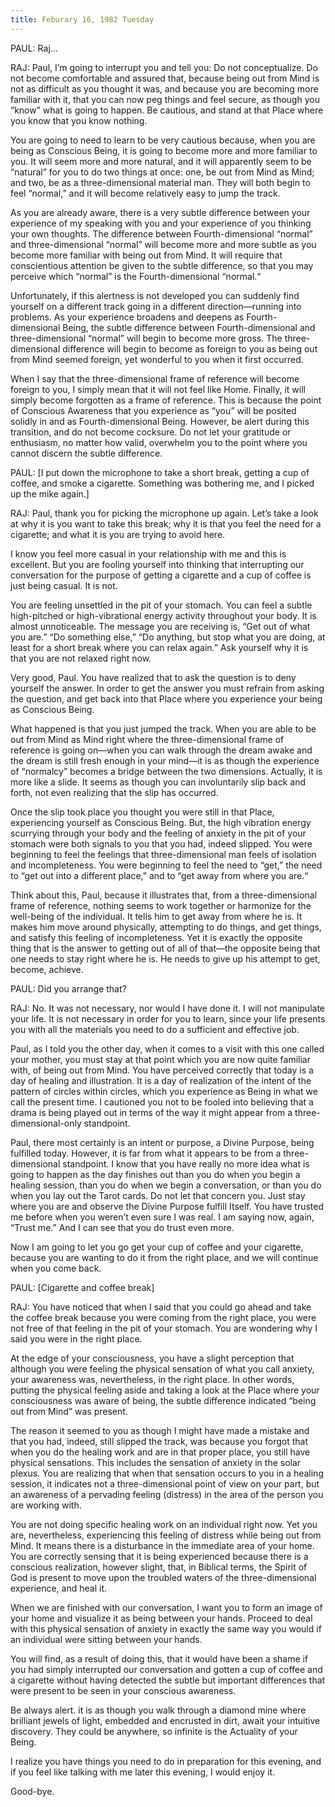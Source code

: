 ```yaml
---
title: Feburary 16, 1982 Tuesday
---
```


PAUL: Raj&hellip;

RAJ: Paul, I’m going to interrupt you and tell you: Do not conceptualize. Do
not become comfortable and assured that, because being out from Mind is not as
difficult as you thought it was, and because you are becoming more familiar
with it, that you can now peg things and feel secure, as though you “know” what
is going to happen. Be cautious, and stand at that Place where you know that
you know nothing.

You are going to need to learn to be very cautious because, when you are being
as Conscious Being, it is going to become more and more familiar to you. It
will seem more and more natural, and it will apparently seem to be “natural”
for you to do two things at once: one, be out from Mind as Mind; and two, be as
a three-dimensional material man. They will both begin to feel “normal,” and it
will become relatively easy to jump the track.

As you are already aware, there is a very subtle difference between your
experience of my speaking with you and your experience of you thinking your own
thoughts. The difference between Fourth-dimensional “normal” and
three-dimensional “normal” will become more and more subtle as you become more
familiar with being out from Mind. It will require that conscientious attention
be given to the subtle difference, so that you may perceive which “normal” is
the Fourth-dimensional “normal.“

Unfortunately, if this alertness is not developed you can suddenly find
yourself on a different track going in a different direction—running into
problems. As your experience broadens and deepens as Fourth-dimensional Being,
the subtle difference between Fourth-dimensional and three-dimensional “normal”
will begin to become more gross. The three-dimensional difference will begin to
become as foreign to you as being out from Mind seemed foreign, yet wonderful
to you when it first occurred.

When I say that the three-dimensional frame of reference will become foreign to
you, I simply mean that it will not feel like Home. Finally, it will simply
become forgotten as a frame of reference. This is because the point of
Conscious Awareness that you experience as “you” will be posited solidly in and
as Fourth-dimensional Being. However, be alert during this transition, and do
not become cocksure. Do not let your gratitude or enthusiasm, no matter how
valid, overwhelm you to the point where you cannot discern the subtle
difference.

PAUL: [I put down the microphone to take a short break, getting a cup of
coffee, and smoke a cigarette. Something was bothering me, and I picked up the
mike again.]

RAJ: Paul, thank you for picking the microphone up again. Let’s take a look at
why it is you want to take this break; why it is that you feel the need for a
cigarette; and what it is you are trying to avoid here.

I know you feel more casual in your relationship with me and this is excellent.
But you are fooling yourself into thinking that interrupting our conversation
for the purpose of getting a cigarette and a cup of coffee is just being
casual. It is not.

You are feeling unsettled in the pit of your stomach. You can feel a subtle
high-pitched or high-vibrational energy activity throughout your body. It is
almost unnoticeable. The message you are receiving is, “Get out of what you
are.” “Do something else,” “Do anything, but stop what you are doing, at least
for a short break where you can relax again.” Ask yourself why it is that you
are not relaxed right now.

Very good, Paul. You have realized that to ask the question is to deny yourself
the answer. In order to get the answer you must refrain from asking the
question, and get back into that Place where you experience your being as
Conscious Being.

What happened is that you just jumped the track. When you are able to be out
from Mind as Mind right where the three-dimensional frame of reference is going
on—when you can walk through the dream awake and the dream is still fresh
enough in your mind—it is as though the experience of “normalcy” becomes a
bridge between the two dimensions. Actually, it is more like a slide. It seems
as though you can involuntarily slip back and forth, not even realizing that
the slip has occurred.

Once the slip took place you thought you were still in that Place, experiencing
yourself as Conscious Being. But, the high vibration energy scurrying through
your body and the feeling of anxiety in the pit of your stomach were both
signals to you that you had, indeed slipped. You were beginning to feel the
feelings that three-dimensional man feels of isolation and incompleteness. You
were beginning to feel the need to “get,” the need to “get out into a different
place,” and to “get away from where you are.“

Think about this, Paul, because it illustrates that, from a three-dimensional
frame of reference, nothing seems to work together or harmonize for the
well-being of the individual. It tells him to get away from where he is. It
makes him move around physically, attempting to do things, and get things, and
satisfy this feeling of incompleteness. Yet it is exactly the opposite thing
that is the answer to getting out of all of that—the opposite being that one
needs to stay right where he is. He needs to give up his attempt to get,
become, achieve.

PAUL: Did you arrange that?

RAJ: No. It was not necessary, nor would I have done it. I will not manipulate
your life. It is not necessary in order for you to learn, since your life
presents you with all the materials you need to do a sufficient and effective
job.

Paul, as I told you the other day, when it comes to a visit with this one
called your mother, you must stay at that point which you are now quite
familiar with, of being out from Mind. You have perceived correctly that today
is a day of healing and illustration. It is a day of realization of the intent
of the pattern of circles within circles, which you experience as Being in what
we call the present time. I cautioned you not to be fooled into believing that
a drama is being played out in terms of the way it might appear from a
three-dimensional-only standpoint.

Paul, there most certainly is an intent or purpose, a Divine Purpose, being
fulfilled today. However, it is far from what it appears to be from a
three-dimensional standpoint. I know that you have really no more idea what is
going to happen as the day finishes out than you do when you begin a healing
session, than you do when we begin a conversation, or than you do when you lay
out the Tarot cards. Do not let that concern you. Just stay where you are and
observe the Divine Purpose fulfill Itself. You have trusted me before when you
weren’t even sure I was real. I am saying now, again, “Trust me.” And I can see
that you do trust even more.

Now I am going to let you go get your cup of coffee and your cigarette, because
you are wanting to do it from the right place, and we will continue when you
come back.

PAUL: [Cigarette and coffee break]

RAJ: You have noticed that when I said that you could go ahead and take the
coffee break because you were coming from the right place, you were not free of
that feeling in the pit of your stomach. You are wondering why I said you were
in the right place.

At the edge of your consciousness, you have a slight perception that although
you were feeling the physical sensation of what you call anxiety, your
awareness was, nevertheless, in the right place. In other words, putting the
physical feeling aside and taking a look at the Place where your consciousness
was aware of being, the subtle difference indicated “being out from Mind” was
present.

The reason it seemed to you as though I might have made a mistake and that you
had, indeed, still slipped the track, was because you forgot that when you do
the healing work and are in that proper place, you still have physical
sensations. This includes the sensation of anxiety in the solar plexus. You are
realizing that when that sensation occurs to you in a healing session, it
indicates not a three-dimensional point of view on your part, but an awareness
of a pervading feeling (distress) in the area of the person you are working
with.

You are not doing specific healing work on an individual right now. Yet you
are, nevertheless, experiencing this feeling of distress while being out from
Mind. It means there is a disturbance in the immediate area of your home. You
are correctly sensing that it is being experienced because there is a conscious
realization, however slight, that, in Biblical terms, the Spirit of God is
present to move upon the troubled waters of the three-dimensional experience,
and heal it.

When we are finished with our conversation, I want you to form an image of your
home and visualize it as being between your hands. Proceed to deal with this
physical sensation of anxiety in exactly the same way you would if an
individual were sitting between your hands.

You will find, as a result of doing this, that it would have been a shame if
you had simply interrupted our conversation and gotten a cup of coffee and a
cigarette without having detected the subtle but important differences that
were present to be seen in your conscious awareness.

Be always alert. it is as though you walk through a diamond mine where
brilliant jewels of light, embedded and encrusted in dirt, await your intuitive
discovery. They could be anywhere, so infinite is the Actuality of your Being.

I realize you have things you need to do in preparation for this evening, and
if you feel like talking with me later this evening, I would enjoy it.

Good-bye.


